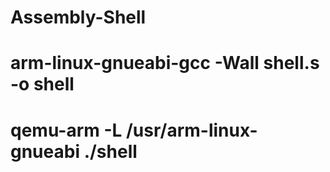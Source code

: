 # Assembly-Shell

# arm-linux-gnueabi-gcc -Wall shell.s -o shell

# qemu-arm -L /usr/arm-linux-gnueabi ./shell
